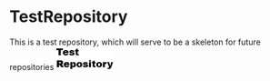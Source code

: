 # TestRepository
This is a test repository, which will serve to be a skeleton for future repositories
![alt text](https://github.com/bran214/TestRepository/raw/Images/Icon.png "TestRepository")
